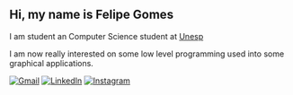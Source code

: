 ## Hi, my name is Felipe Gomes

I am student an Computer Science student at [Unesp](https://www2.unesp.br/)

I am now really interested on some low level programming used into some graphical applications.

<p align="left">
  <a href="mailto:felipe.gsilva@protonmail.com" title="ProtonMail">
  <img src="https://img.shields.io/badge/-Protonamail-8a90c7?style=flat-square&labelColor=8a90c7&logo=ProtonMail&logoColor=white&link=felipe.gsilva@protonmail.com" alt="Gmail"/></a>
  <a href="https://www.linkedin.com/in/felipe-gsilva/" title="LinkedIn" target="_blank">
  <img src="https://img.shields.io/badge/-Linkedin-0e76a8?style=flat-square&logo=Linkedin&logoColor=white&link=https://www.linkedin.com/in/felipe-gomes-27b905260/" alt="LinkedIn"/></a>
 
  <a href="https://www.instagram.com/felipe.gsilva_/" title="Instagram">
  <img src="https://img.shields.io/badge/-Instagram-DF0174?style=flat-square&labelColor=DF0174&logo=instagram&logoColor=white&https://www.instagram.com/felipe.gsilva_/" alt="Instagram"/></a>
</p>
